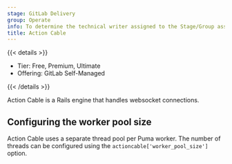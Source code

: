 ```yaml
---
stage: GitLab Delivery
group: Operate
info: To determine the technical writer assigned to the Stage/Group associated with this page, see https://handbook.gitlab.com/handbook/product/ux/technical-writing/#assignments
title: Action Cable
---
```


{{< details >}}

- Tier: Free, Premium, Ultimate
- Offering: GitLab Self-Managed

{{< /details >}}

Action Cable is a Rails engine that handles websocket connections.

## Configuring the worker pool size

Action Cable uses a separate thread pool per Puma worker. The number of threads can be configured
using the `actioncable['worker_pool_size']` option.
